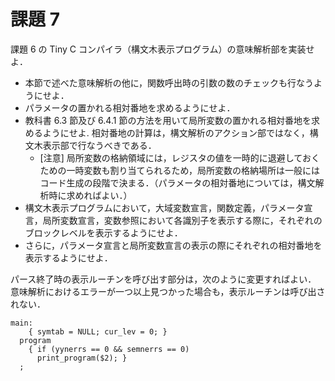 # 課題 7

課題 6 の Tiny C コンパイラ（構文木表示プログラム）の意味解析部を実装せよ．

- 本節で述べた意味解析の他に，関数呼出時の引数の数のチェックも行なうようにせよ．
- パラメータの置かれる相対番地を求めるようにせよ．
- 教科書 6.3 節及び 6.4.1 節の方法を用いて局所変数の置かれる相対番地を求めるようにせよ. 相対番地の計算は，構文解析のアクション部ではなく，構文木表示部で行なうべきである．
   - [注意] 局所変数の格納領域には，レジスタの値を一時的に退避しておくための一時変数も割り当てられるため，局所変数の格納場所は一般にはコード生成の段階で決まる．（パラメータの相対番地については，構文解析時に求めればよい．）
- 構文木表示プログラムにおいて，大域変数宣言，関数定義，パラメータ宣言，局所変数宣言，変数参照において各識別子を表示する際に，それぞれのブロックレベルを表示するようにせよ．
- さらに，パラメータ宣言と局所変数宣言の表示の際にそれぞれの相対番地を表示するようにせよ．

パース終了時の表示ルーチンを呼び出す部分は，次のように変更すればよい．
意味解析におけるエラーが一つ以上見つかった場合も，表示ルーチンは呼び出されない．

```
main:
    { symtab = NULL; cur_lev = 0; }
  program
    { if (yynerrs == 0 && semnerrs == 0)
      print_program($2); }
  ;
```
